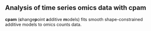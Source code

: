 ## Analysis of time series omics data with cpam 

**cpam** (**c**hange**p**oint **a**dditive **m**odels) fits smooth shape-constrained additive models to omics counts data.
